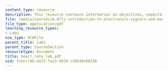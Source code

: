 ```yaml
---
content_type: resource
description: This resource contains information on objectives, expectations, and senser.
file: /media/courses/6-071j-introduction-to-electronics-signals-and-measurement-spring-2006/fe3cc74bda73fa139d19c39540c68248_heart_rate_lab.pdf
file_type: application/pdf
learning_resource_types:
- Labs
ocw_type: OCWFile
parent_title: Labs
parent_type: CourseSection
resourcetype: Document
title: heart_rate_lab.pdf
uid: fe3cc74b-da73-fa13-9d19-c39540c68248
---
```

